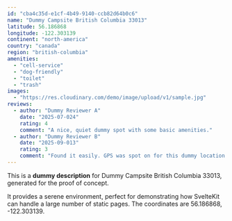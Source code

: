```yaml
---
id: "cba4c35d-e1cf-4b49-9140-ccb82d64b0c6"
name: "Dummy Campsite British Columbia 33013"
latitude: 56.186868
longitude: -122.303139
continent: "north-america"
country: "canada"
region: "british-columbia"
amenities:
  - "cell-service"
  - "dog-friendly"
  - "toilet"
  - "trash"
images:
  - "https://res.cloudinary.com/demo/image/upload/v1/sample.jpg"
reviews:
  - author: "Dummy Reviewer A"
    date: "2025-07-024"
    rating: 4
    comment: "A nice, quiet dummy spot with some basic amenities."
  - author: "Dummy Reviewer B"
    date: "2025-09-013"
    rating: 3
    comment: "Found it easily. GPS was spot on for this dummy location."
---
```


This is a **dummy description** for Dummy Campsite British Columbia 33013, generated for the proof of concept.

It provides a serene environment, perfect for demonstrating how SvelteKit can handle a large number of static pages. The coordinates are 56.186868, -122.303139.
